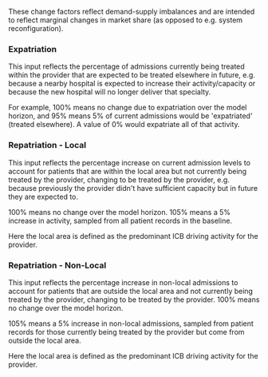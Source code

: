 These change factors reflect demand-supply imbalances and are intended to
reflect marginal changes in market share (as opposed to e.g. system
reconfiguration).

### Expatriation

This input reflects the percentage of admissions currently being treated
within the provider that are expected to be treated elsewhere in future, e.g.
because a nearby hospital is expected to increase their activity/capacity or
because the new hospital will no longer deliver that specialty.

For example, 100% means no change due to expatriation over the model horizon,
and 95% means 5% of current admissions would be 'expatriated' (treated
elsewhere). A value of 0% would expatriate all of that activity.

### Repatriation - Local
This input reflects the percentage increase on current admission levels to
account for patients that are within the local area but not currently being
treated by the provider, changing to be treated by the provider, e.g. because
previously the provider didn't have sufficient capacity but in future they are
expected to.

100% means no change over the model horizon. 105% means a 5% increase in
activity, sampled from all patient records in the baseline.

Here the local area is defined as the predominant ICB driving activity for the
provider.

### Repatriation - Non-Local

This input reflects the percentage increase in non-local admissions to account
for patients that are outside the local area and not currently being treated by
the provider, changing to be treated by the provider. 100% means no change over
the model horizon.

105% means a 5% increase in non-local admissions, sampled from patient records
for those currently being treated by the provider but come from outside the
local area. 

Here the local area is defined as the predominant ICB driving activity for the
provider.
